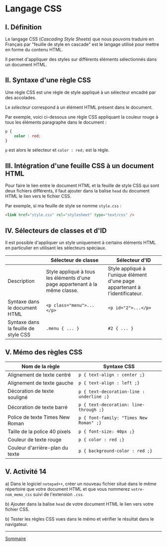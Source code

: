 # Langage CSS

## I. Définition

Le langage CSS (*Cascading Style Sheets*) que nous pouvons traduire en Français par "feuille de style en cascade" est le langage utilisé pour mettre en forme du contenu HTML.

Il permet d'appliquer des styles sur différents éléments sélectionnés dans un document HTML.

## II. Syntaxe d'une règle CSS

Une règle CSS est une règle de style appliqué à un sélecteur encadré par des accolades.

Le *sélecteur* correspond à un élément HTML présent dans le document.

Par exemple, voici ci-dessous une règle CSS appliquant la couleur rouge à tous les éléments paragraphe dans le document :

```css
p {
    color : red;
}
```

`p` est alors le sélecteur et `color : red;` est la règle.

## III. Intégration d'une feuille CSS à un document HTML

Pour faire le lien entre le document HTML et la feuille de style CSS qui sont deux fichiers différents, il faut ajouter dans la balise `head` du document HTML le lien vers le fichier CSS.

Par exemple, si ma feuille de style se nomme `style.css` :

```html
<link href="style.css" rel="stylesheet" type="text/css" />
```

## IV. Sélecteurs de classes et d'ID

Il est possible d'appliquer un style uniquement à certains éléments HTML en particulier en utilisant les sélecteurs spéciaux.

|| Sélecteur de classe | Sélecteur d'ID |
| --- | --- | --- |
| Description | Style appliqué à tous les éléments d'une page appartenant à la même classe. | Style appliqué à l'unique élément d'une page appartenant à l'identificateur. |
| Syntaxe dans le document HTML |  `<p class="menu">...</p>` | `<p id="2">...</p>` |
| Syntaxe dans la feuille de style CSS | `.menu { ... }` | `#2 { ... }` | 

## V. Mémo des règles CSS

| Nom de la règle | Syntaxe CSS |
| --- | --- |
| Alignement de texte centré | `p { text-align : center ;}` |
| Alignement de texte gauche | `p { text-align : left ;}` |
| Décoration de texte souligné | `p { text-decoration-line : underline ;}` |
| Décoration de texte barré | `p { text-decoration: line-through ;}` |
| Police de texte Times New Roman | `p { font-family: "Times New Roman" ;}` |
| Taille de la police 40 pixels | `p { font-size: 40px ;}` |
| Couleur de texte rouge | `p { color : red ;}` |
| Couleur d'arrière-plan du texte | `p { background-color : red ;}` |


## V. Activité 14

a) Dans le logiciel `notepad++`, créer un nouveau fichier situé dans le même répertoire que votre document HTML et que vous nommerez `votre-nom_memo_css` suivi de l'extension `.css`.

b) Ajouter dans la balise `head` de votre document HTML le lien vers votre fichier CSS.

b) Tester les règles CSS vues dans le mémo et vérifier le résultat dans le navigateur.

________________

[Sommaire](./../README.md)